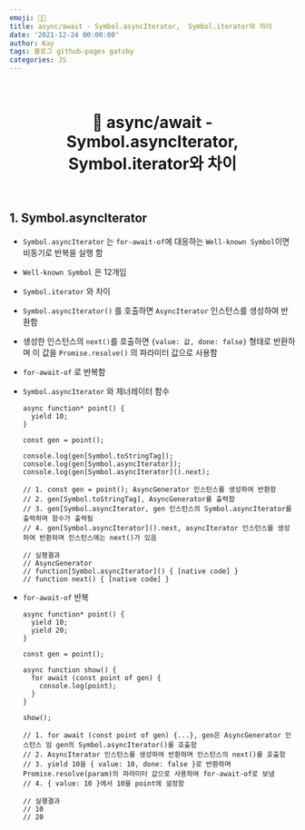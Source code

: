 ```yaml
---
emoji: 👨‍💻
title: async/await - Symbol.asyncIterator,  Symbol.iterator와 차이
date: '2021-12-24 00:00:00'
author: Kay
tags: 블로그 github-pages gatsby
categories: JS
---
```


<br>

<h1 align="center">
  👋  async/await - Symbol.asyncIterator,  Symbol.iterator와 차이
</h1>

<br>

## 1. Symbol.asyncIterator

- `Symbol.asyncIterator` 는 `for-await-of`에 대응하는 `Well-known Symbol`이면 비동기로 반복을 실행 함
- `Well-known Symbol` 은 12개임
- `Symbol.iterator` 와 차이
- `Symbol.asyncIterator()` 를 호출하면 `AsyncIterator` 인스턴스를 생성하여 반환함
- 생성한 인스턴스의 `next()`를 호출하면 `{value: 값, done: false}` 형태로 반환하며 이 값을 `Promise.resolve()` 의 파라미터 값으로 사용함
- `for-await-of` 로 반복함
- `Symbol.asyncIterator` 와 제너레이터 함수

  ```tsx
  async function* point() {
    yield 10;
  }

  const gen = point();

  console.log(gen[Symbol.toStringTag]);
  console.log(gen[Symbol.asyncIterator]);
  console.log(gen[Symbol.asyncIterator]().next);

  // 1. const gen = point(); AsyncGenerator 인스턴스를 생성하여 반환함
  // 2. gen[Symbol.toStringTag], AsyncGenerator를 출력함
  // 3. gen[Symbol.asyncIterator, gen 인스턴스의 Symbol.asyncIterator를 출력하며 함수가 출력됨
  // 4. gen[Symbol.asyncIterator]().next, asyncIterator 인스턴스를 생성하여 반환하며 인스턴스에는 next()가 있음

  // 실행결과
  // AsyncGenerator
  // function[Symbol.asyncIterator]() { [native code] }
  // function next() { [native code] }
  ```

- `for-await-of` 반복

  ```tsx
  async function* point() {
    yield 10;
    yield 20;
  }

  const gen = point();

  async function show() {
    for await (const point of gen) {
      console.log(point);
    }
  }

  show();

  // 1. for await (const point of gen) {...}, gen은 AsyncGenerator 인스턴스 임 gen의 Symbol.asyncIterator()를 호출함
  // 2. AsyncIterator 인스턴스를 생성하여 반환하며 인스턴스의 next()를 호출함
  // 3. yield 10을 { value: 10, done: false }로 반환하며 Promise.resolve(param)의 파라미터 값으로 사용하여 for-await-of로 보냄
  // 4. { value: 10 }에서 10을 point에 설정함

  // 실행결과
  // 10
  // 20
  ```

```toc

```
